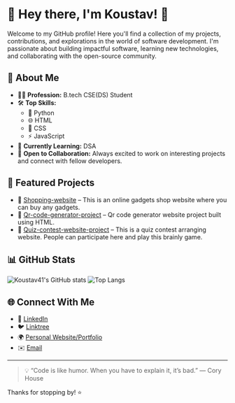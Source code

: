 # 👋 Hey there, I'm Koustav! 🚀

Welcome to my GitHub profile! Here you'll find a collection of my projects, contributions, and explorations in the world of software development. I'm passionate about building impactful software, learning new technologies, and collaborating with the open-source community.

## 💼 About Me

- 👨‍💻 **Profession:** B.tech CSE(DS) Student
- 🛠️ **Top Skills:** 
  - 🐍 Python
  - 🌐 HTML
  - 🎨 CSS
  - ⚡ JavaScript
- 🌱 **Currently Learning:** DSA
- 🤝 **Open to Collaboration:** Always excited to work on interesting projects and connect with fellow developers.

## 🌟 Featured Projects

- 🚩 [Shopping-website](https://github.com/Koustav41/Shopping-website) – This is an online gadgets shop website where you can buy any gadgets.
- 🚩 [Qr-code-generator-project](https://github.com/Koustav41/Qr-code-generator-project) – Qr code generator website project built using HTML.
- 🚩 [Quiz-contest-website-project](https://github.com/Koustav41/Quiz-contest-website-project) – This is a quiz contest arranging website. People can participate here and play this brainly game.

## 📊 GitHub Stats

![Koustav41's GitHub stats](https://github-readme-stats.vercel.app/api?username=Koustav41&show_icons=true&theme=radical)
![Top Langs](https://github-readme-stats.vercel.app/api/top-langs/?username=Koustav41&layout=compact&theme=radical&langs_count=10&hide_title=false&custom_title=Programming%20Skills%20in%20My%20Projects)


## 🌐 Connect With Me

- 💼 [LinkedIn](https://www.linkedin.com/in/koustav-mukherjee-40554b32b?utm_source=share&utm_campaign=share_via&utm_content=profile&utm_medium=android_app)
- 🐦 [Linktree](https://linktr.ee/Koustav10?utm_source=linktree_admin_share)
- 🌍 [Personal Website/Portfolio](https://neon.zapfolio.in/koustav)
- ✉️ [Email](mkoustav03@gmail.com)

---

> 💡 “Code is like humor. When you have to explain it, it’s bad.” — Cory House

Thanks for stopping by! ⭐️
